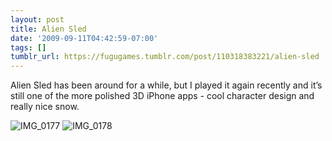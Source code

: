 ```yaml
---
layout: post
title: Alien Sled
date: '2009-09-11T04:42:59-07:00'
tags: []
tumblr_url: https://fugugames.tumblr.com/post/110318383221/alien-sled
---
```

Alien Sled has been around for a while, but I played it again recently and it’s still one of the more polished 3D iPhone apps - cool character design and really nice snow.

![IMG_0177](http://itshardtofondlepenguins.com/wp-content/uploads/2009/09/IMG_0177.png "IMG\_0177") ![IMG_0178](http://itshardtofondlepenguins.com/wp-content/uploads/2009/09/IMG_0178.png "IMG\_0178")

